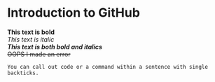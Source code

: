 # Introduction to GitHub
**This text is bold**\
*This text is italic*\
***This text is both bold and italics***\
~~OOPS I made an error~~
```
You can call out code or a command within a sentence with single backticks.
```
